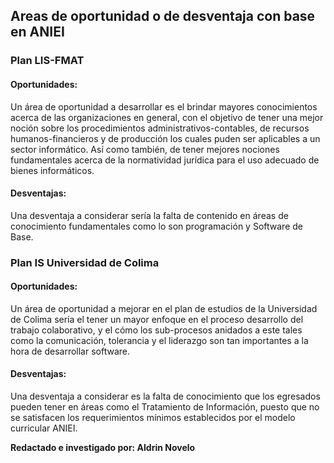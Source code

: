 ## Areas de oportunidad o de desventaja con base en ANIEI
### Plan LIS-FMAT 
#### Oportunidades: 
Un área de oportunidad a desarrollar es el brindar mayores conocimientos acerca de las organizaciones en general, con el objetivo de tener una mejor noción sobre los procedimientos administrativos-contables, de recursos humanos-financieros y de producción los cuales puden ser aplicables a un sector informático. Así como también, de tener mejores nociones fundamentales acerca de la normatividad jurídica para el uso adecuado de bienes informáticos. 

#### Desventajas: 
Una desventaja a considerar sería la falta de contenido en áreas de conocimiento fundamentales como lo son programación y Software de Base.  

### Plan IS Universidad de Colima 
#### Oportunidades:
Un área de oportunidad a mejorar en el plan de estudios de la Universidad de Colima sería el tener un mayor enfoque en el proceso desarrollo del trabajo colaborativo, y el cómo los sub-procesos anidados a este tales como la comunicación, tolerancia y el liderazgo son tan importantes a la hora de desarrollar software. 
#### Desventajas: 
Una desventaja a considerar es la falta de conocimiento que los egresados pueden tener en áreas como el Tratamiento de Información, puesto que no se satisfacen los requerimientos mínimos establecidos por el modelo curricular ANIEI. 


**Redactado e investigado por: Aldrin Novelo**